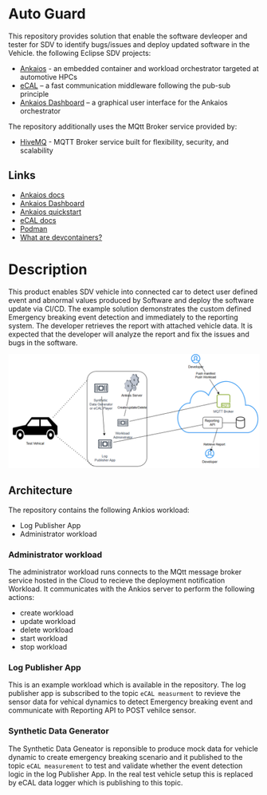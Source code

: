 # Auto Guard

This repository provides solution that enable the software devleoper and tester for SDV to identify bugs/issues and deploy updated software in the Vehicle.
the following Eclipse SDV projects:
* [Ankaios](https://eclipse-ankaios.github.io/ankaios/latest/) - an embedded container and workload orchestrator targeted at automotive HPCs
* [eCAL](https://ecal.io/) – a fast communication middleware following the pub-sub principle
* [Ankaios Dashboard](https://github.com/FelixMoelders/ankaios-dashboard) – a graphical user interface for the Ankaios orchestrator

The repository additionally uses the MQtt Broker service provided by:
* [HiveMQ](https://www.hivemq.com/) - MQTT Broker service built for flexibility, security, and scalability


## Links

- [Ankaios docs](https://eclipse-ankaios.github.io/ankaios/0.5/)
- [Ankaios Dashboard](https://github.com/FelixMoelders/ankaios-dashboard)
- [Ankaios quickstart](https://eclipse-ankaios.github.io/ankaios/0.5/usage/quickstart/)
- [eCAL docs](https://eclipse-ecal.github.io/ecal/)
- [Podman](https://docs.podman.io/en/v4.9.3/)
- [What are devcontainers?](https://containers.dev/)

# Description
This product enables SDV vehicle into connected car to detect user defined event and abnormal values produced by Software and deploy the software update via CI/CD.
The example solution demonstrates the custom defined Emergency breaking event detection and immediately to the reporting system. The developer retrieves
the report with attached vehicle data. It is expected that the developer will analyze the report and fix the issues and bugs in the software.



![Context View](diagrams/architecture_diagram.PNG)

## Architecture

The repository contains the following Ankios workload:
- Log Publisher App
- Administrator workload

### Administrator workload

The administrator workload runs connects to the MQtt message broker service hosted in the Cloud to recieve the deployment notification Workload. It communicates with the Ankios server to perform the following actions:
- create workload
- update workload
- delete workload
- start workload
- stop workload

### Log Publisher App
This is an example workload which is available in the repository. The log publisher app is subscribed to the topic `eCAL measurment` to revieve the sensor data for 
vehical dynamics to detect Emergency breaking event and communicate with Reporting API to POST vehilce sensor.

### Synthetic Data Generator
The Synthetic Data Geneator is reponsible to produce mock data for vehicle dynamic to create emergency breaking scenario and it published to the topic `eCAL measurement`
to test and validate whether the event detection logic in the log Publisher App. In the real test vehicle setup this is replaced by eCAL data logger which is publishing to this topic. 
